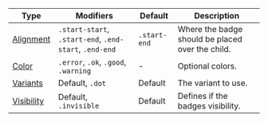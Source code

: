 | Type                      | Modifiers                                              | Default      | Description                                      |
| ------------------------- | ------------------------------------------------------ | ------------ | ------------------------------------------------ |
| [Alignment](#aligment)    | `.start-start`, `.start-end`, `.end-start`, `.end-end` | `.start-end` | Where the badge should be placed over the child. |
| [Color](#color)           | `.error`, `.ok`, `.good`, `.warning`                   | -            | Optional colors.                                 |
| [Variants](#variants)     | Default, `.dot`                                        | Default      | The variant to use.                              |
| [Visibility](#visibility) | Default, `.invisible`                                  | Default      | Defines if the badges visibility.                |
